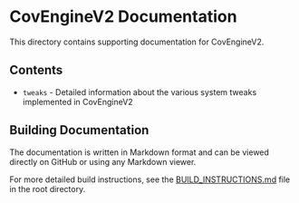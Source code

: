 # CovEngineV2 Documentation

This directory contains supporting documentation for CovEngineV2.

## Contents

- `tweaks` - Detailed information about the various system tweaks implemented in CovEngineV2

## Building Documentation

The documentation is written in Markdown format and can be viewed directly on GitHub or using any Markdown viewer.

For more detailed build instructions, see the [BUILD_INSTRUCTIONS.md](../BUILD_INSTRUCTIONS.md) file in the root directory.
